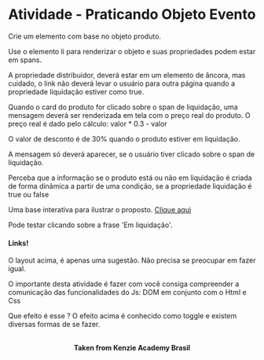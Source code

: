 <h1>Atividade - Praticando Objeto Evento</h1>

Crie um elemento com base no objeto produto.

Use o elemento li para renderizar o objeto e suas propriedades podem estar em spans.

A propriedade distribuidor, deverá estar em um elemento de âncora, mas cuidado, o link não deverá levar o usuário para outra página quando a propriedade liquidação estiver como true.

Quando o card do produto for clicado sobre o span de liquidação, uma mensagem deverá ser renderizada em tela com o preço real do produto. O preço real é dado pelo cálculo:
valor * 0.3 - valor

O valor de desconto é de 30% quando o produto estiver em liquidação.

A mensagem só deverá aparecer, se o usuário tiver clicado sobre o span de liquidação.

Perceba que a informação se o produto está ou não em liquidação é criada de forma dinâmica a partir de uma condição, se a propriedade liquidação é true ou false

Uma base interativa para ilustrar o proposto. <a href="https://www.figma.com/proto/KvAmQa8hV0XIescNwxhtuN/Untitled?node-id=1%3A33&scaling=contain&page-id=0%3A1&starting-point-node-id=1%3A21&hotspot-hints=0&hide-ui=1">Clique aqui</a>

Pode testar clicando sobre a frase 'Em liquidação'.

<h4>Links!</h4>
O layout acima, é apenas uma sugestão. Não precisa se preocupar em fazer igual.

O importante desta atividade é fazer com você consiga compreender a comunicação das funcionalidades do Js: DOM em conjunto com o Html e Css

Que efeito é esse ?
O efeito acima é conhecido como toggle e existem diversas formas de se fazer.
<br>
<br>

<p align="center"><b>Taken from Kenzie Academy Brasil</b></p>

